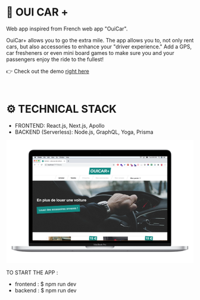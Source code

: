 # 🚀 OUI CAR +

<p>Web app inspired from French web app "OuiCar".</p>
<p>OuiCar+ allows you to go the extra mile. The app allows you to, not only rent cars, but also accessories to enhance your "driver experience."
Add a GPS, car fresheners or even mini board games to make sure you and your passengers enjoy the ride to the fullest!</p>
<p>👉 Check out the demo <a href="https://oui-car-frontend.herokuapp.com/" target="_blank" rel="noopener noreferrer">right here<a></p>



<br/>
<h1>⚙️ TECHNICAL STACK</h1>
<ul>
  <li>FRONTEND: React.js, Next.js, Apollo</li>
  <li>BACKEND (Serverless): Node.js, GraphQL, Yoga, Prisma</li>
</ul>


<a href="https://oui-car-frontend.herokuapp.com/">![alt text](https://raw.githubusercontent.com/vihong/vihong/main/ouiCarPreview.png)<a>



TO START THE APP : 
<ul>
  <li>frontend : $ npm run dev</li>
  <li>backend : $ npm run dev</li>
</ul>
